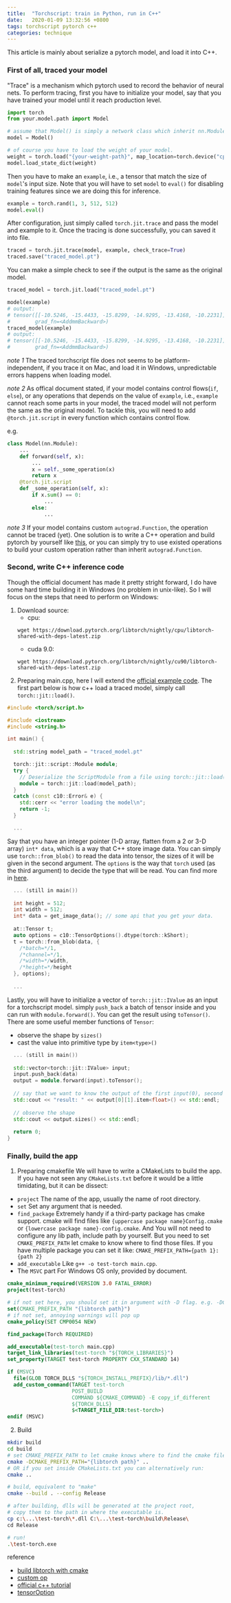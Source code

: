 ```yaml
---
title:  "Torchscript: train in Python, run in C++"
date:   2020-01-09 13:32:56 +0800
tags: torchscript pytorch c++
categories: technique
---
```

This article is mainly about serialize a pytorch model, and load it into C++.

### **First of all, traced your model**

"Trace" is a mechanism which pytorch used to record the behavior of neural nets. 
To perform tracing, first you have to initialize your model, say that you have trained your model until it reach production level.

```python
import torch
from your.model.path import Model

# assume that Model() is simply a network class which inherit nn.Module.
model = Model()

# of course you have to load the weight of your model.
weight = torch.load("{your-weight-path}", map_location=torch.device("cpu"))
model.load_state_dict(weight)
```

Then you have to make an `example`, i.e., a tensor that match the size of `model`'s input size. Note that you will have to set `model` to `eval()` for disabling training features since we are doing this for inference.

```python
example = torch.rand(1, 3, 512, 512)
model.eval()
```

After configuration, just simply called `torch.jit.trace` and pass the model and example to it. Once the tracing is done successfully, you can saved it into file.

```python
traced = torch.jit.trace(model, example, check_trace=True)
traced.save("traced_model.pt")
```

You can make a simple check to see if the output is the same as the original model.


```python
traced_model = torch.jit.load("traced_model.pt")

model(example)
# output: 
# tensor([[-10.5246, -15.4433, -15.8299, -14.9295, -13.4168, -10.2231]],
#        grad_fn=<AddmmBackward>)
traced_model(example)
# output: 
# tensor([[-10.5246, -15.4433, -15.8299, -14.9295, -13.4168, -10.2231]],
#        grad_fn=<AddmmBackward>)
```

*note 1*
The traced torchscript file does not seems to be platform-independent, if you trace it on Mac, and load it in Windows, unpredictable errors happens when loading model.

*note 2*
As offical document stated, if your model contains control flows(`if`, `else`), or any operations that depends on the value of `example`, i.e., `example` cannot reach some parts in your model, the traced model will not perform the same as the original model. To tackle this, you will need to add `@torch.jit.script` in every function which contains control flow.

e.g.
```python
class Model(nn.Module):
    ...
    def forward(self, x):
        ...
        x = self._some_operation(x)
        return x
    @torch.jit.script
    def _some_operation(self, x):
        if x.sum() == 0:
            ...
        else:
            ...
```

*note 3*
If your model contains custom `autograd.Function`, the operation cannot be traced (yet). One solution is to write a C++ operation and build pytorch by yourself like [this](http://lernapparat.de/pytorch-traceable-differentiable/), or you can simply try to use existed operations to build your custom operation rather than inherit `autograd.Function`.

### **Second, write C++ inference code**

Though the official document has made it pretty stright forward, I do have some hard time building it in Windows (no problem in unix-like). So I will focus on the steps that need to perform on Windows:

1. Download source:
    * cpu:
    ```
    wget https://download.pytorch.org/libtorch/nightly/cpu/libtorch-shared-with-deps-latest.zip
    ```
    * cuda 9.0: 
    ```
    wget https://download.pytorch.org/libtorch/nightly/cu90/libtorch-shared-with-deps-latest.zip
    ```
2. Preparing main.cpp, here I will extend the [official example code](https://pytorch.org/tutorials/advanced/cpp_export.html). The first part below is how c++ load a traced model, simply call `torch::jit::load()`.

```cpp
#include <torch/script.h>

#include <iostream>
#include <string.h>

int main() {
  
  std::string model_path = "traced_model.pt"

  torch::jit::script::Module module;
  try {
    // Deserialize the ScriptModule from a file using torch::jit::load().
    module = torch::jit::load(model_path);
  }
  catch (const c10::Error& e) {
    std::cerr << "error loading the model\n";
    return -1;
  }

  ...
```
Say that you have an integer pointer (1-D array, flatten from a 2 or 3-D array) `int* data`, which is a way that C++ store image data. You can simply use `torch::from_blob()` to read the data into tensor, the sizes of it will be given in the second argument. The `options` is the way that `torch` used (as the third argument) to decide the type that will be read. You can find more in [here](https://pytorch.org/cppdocs/notes/tensor_creation.html#configuring-properties-of-the-tensor).

```cpp
  ... (still in main())
  
  int height = 512;
  int width = 512;
  int* data = get_image_data(); // some api that you get your data.
  
  at::Tensor t;
  auto options = c10::TensorOptions().dtype(torch::kShort);
  t = torch::from_blob(data, { 
    /*batch=*/1, 
    /*channel=*/1, 
    /*width=*/width, 
    /*height=*/height 
  }, options);
  
  ...
```

Lastly, you will have to initialize a vector of `torch::jit::IValue` as an input for a torchscript model. simply `push_back` a batch of tensor inside and you can run with `module.forward()`. You can get the result using `toTensor()`. There are some useful member functions of `Tensor`:
- observe the shape by `sizes()`
- cast the value into primitive type by `item<type>()`

```cpp
  ... (still in main())
  
  std::vector<torch::jit::IValue> input;
  input.push_back(data)
  output = module.forward(input).toTensor();
  
  // say that we want to know the output of the first input(0), second dimension(1)
  std::cout << "result: " << output[0][1].item<float>() << std::endl;
  
  // observe the shape
  std::cout << output.sizes() << std::endl;
  
  return 0;
}
```

### **Finally, build the app**

1. Preparing cmakefile
    We will have to write a CMakeLists to build the app. If you have not seen any `CMakeLists.txt` before it would be a little timidating, but it can be dissect:
- `project`
    The name of the app, usually the name of root directory.
- `set` 
    Set any argument that is needed.
- `find_package`
    Extremely handy if a third-party package has cmake support. cmake will find files like `{uppercase package name}Config.cmake` or `{lowercase package name}-config.cmake`. And You will not need to configure any lib path, include path by yourself. But you need to set `CMAKE_PREFIX_PATH` let cmake to know where to find those files. If you have multiple package you can set it like:  `CMAKE_PREFIX_PATH={path 1}:{path 2}`
- `add_executable`
    Like `g++ -o test-torch main.cpp`.
- The `MSVC` part
    For Windows OS only, provided by document.

```cmake
cmake_minimum_required(VERSION 3.0 FATAL_ERROR)
project(test-torch)

# if not set here, you should set it in argument with -D flag. e.g. -DCMAKE_PREFIX_PATH={libtorch path}
set(CMAKE_PREFIX_PATH "{libtorch path}")
# if not set, annoying warnings will pop up
cmake_policy(SET CMP0054 NEW)

find_package(Torch REQUIRED)

add_executable(test-torch main.cpp)
target_link_libraries(test-torch "${TORCH_LIBRARIES}")
set_property(TARGET test-torch PROPERTY CXX_STANDARD 14)

if (MSVC)
  file(GLOB TORCH_DLLS "${TORCH_INSTALL_PREFIX}/lib/*.dll")
  add_custom_command(TARGET test-torch
                     POST_BUILD
                     COMMAND ${CMAKE_COMMAND} -E copy_if_different
                     ${TORCH_DLLS}
                     $<TARGET_FILE_DIR:test-torch>)
endif (MSVC)
```

2. Build

```bash
mkdir build
cd build
# set CMAKE_PREFIX_PATH to let cmake knows where to find the cmake file of libtorch.
cmake -DCMAKE_PREFIX_PATH="{libtorch path}" ..
# OR if you set inside CMakeLists.txt you can alternatively run:
cmake ..

# build, equivalent to "make"
cmake --build . --config Release

# after building, dlls will be generated at the project root, 
# copy them to the path in where the executable is.
cp c:\...\test-torch\*.dll C:\...\test-torch\build\Release\
cd Release

# run!
.\test-torch.exe
```




reference
- [build libtorch with cmake](https://discuss.pytorch.org/t/error-running-libtorch-example-program/53980/6)
- [custom op](http://lernapparat.de/pytorch-traceable-differentiable/)
- [official c++ tutorial](https://pytorch.org/tutorials/advanced/cpp_export.html)
- [tensorOption](https://pytorch.org/cppdocs/notes/tensor_creation.html#configuring-properties-of-the-tensor)
